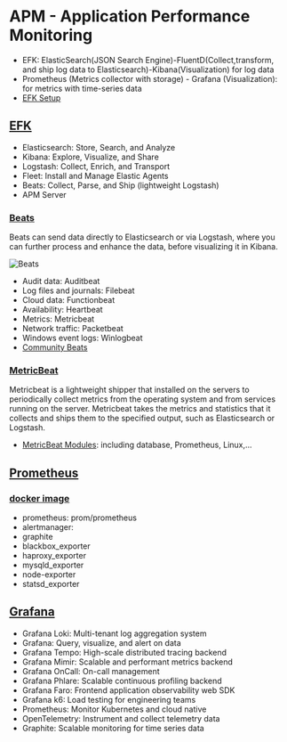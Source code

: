 # APM - Application Performance Monitoring
- EFK: ElasticSearch(JSON Search Engine)-FluentD(Collect,transform, and ship log data to Elasticsearch)-Kibana(Visualization) for log data
- Prometheus (Metrics collector with storage) - Grafana (Visualization): for metrics with time-series data
- [EFK Setup](https://www.digitalocean.com/community/tutorials/how-to-set-up-an-elasticsearch-fluentd-and-kibana-efk-logging-stack-on-kubernetes)

## [EFK](https://www.elastic.co/guide/index.html#viewall)
- Elasticsearch: Store, Search, and Analyze
- Kibana: Explore, Visualize, and Share
- Logstash: Collect, Enrich, and Transport
- Fleet: Install and Manage Elastic Agents
- Beats: Collect, Parse, and Ship (lightweight Logstash)
- APM Server


### [Beats](https://www.elastic.co/guide/en/beats/libbeat/current/beats-reference.html)
Beats can send data directly to Elasticsearch or via Logstash, where you can further process and enhance the data, before visualizing it in Kibana.

![Beats](https://www.elastic.co/guide/en/beats/libbeat/current/images/beats-platform.png)
- Audit data: Auditbeat
- Log files and journals: Filebeat
- Cloud data: Functionbeat
- Availability: Heartbeat
- Metrics: Metricbeat
- Network traffic: Packetbeat
- Windows event logs: Winlogbeat
- [Community Beats](https://www.elastic.co/guide/en/beats/libbeat/current/community-beats.html)

### [MetricBeat](https://www.elastic.co/guide/en/beats/metricbeat/current/index.html)
Metricbeat is a lightweight shipper that installed on the servers to periodically collect metrics from the operating system and from services running on the server. Metricbeat takes the metrics and statistics that it collects and ships them to the specified output, such as Elasticsearch or Logstash.
- [MetricBeat Modules](https://www.elastic.co/guide/en/beats/metricbeat/current/metricbeat-modules.html): including database, Prometheus, Linux,...

## [Prometheus](https://prometheus.io/)

### [docker image](https://hub.docker.com/u/prom)
- prometheus: prom/prometheus
- alertmanager:
- graphite
- blackbox_exporter
- haproxy_exporter
- mysqld_exporter
- node-exporter
- statsd_exporter


## [Grafana](https://grafana.com/oss/)
- Grafana Loki: Multi-tenant log aggregation system
- Grafana: Query, visualize, and alert on data
- Grafana Tempo: High-scale distributed tracing backend
- Grafana Mimir: Scalable and performant metrics backend
- Grafana OnCall: On-call management
- Grafana Phlare: Scalable continuous profiling backend
- Grafana Faro: Frontend application observability web SDK
- Grafana k6: Load testing for engineering teams
- Prometheus:  Monitor Kubernetes and cloud native
- OpenTelemetry: Instrument and collect telemetry data
- Graphite: Scalable monitoring for time series data
